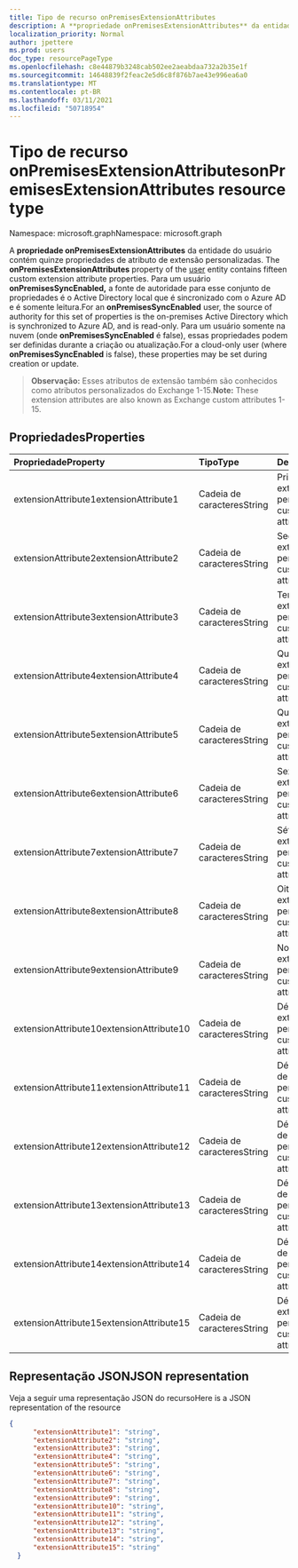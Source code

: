 ```yaml
---
title: Tipo de recurso onPremisesExtensionAttributes
description: A **propriedade onPremisesExtensionAttributes** da entidade do usuário contém quinze propriedades de atributo de extensão personalizadas. Para um usuário **onPremisesSyncEnabled,** esse conjunto de propriedades é mestre no Active Directory local e sincronizado com o Azure AD, e é somente leitura. Para um usuário somente na nuvem (onde **onPremisesSyncEnabled** é false), essas propriedades podem ser definidas durante a criação ou atualização.
localization_priority: Normal
author: jpettere
ms.prod: users
doc_type: resourcePageType
ms.openlocfilehash: c8e44879b3248cab502ee2aeabdaa732a2b35e1f
ms.sourcegitcommit: 14648839f2feac2e5d6c8f876b7ae43e996ea6a0
ms.translationtype: MT
ms.contentlocale: pt-BR
ms.lasthandoff: 03/11/2021
ms.locfileid: "50718954"
---
```

# <a name="onpremisesextensionattributes-resource-type"></a><span data-ttu-id="5756a-105">Tipo de recurso onPremisesExtensionAttributes</span><span class="sxs-lookup"><span data-stu-id="5756a-105">onPremisesExtensionAttributes resource type</span></span>

<span data-ttu-id="5756a-106">Namespace: microsoft.graph</span><span class="sxs-lookup"><span data-stu-id="5756a-106">Namespace: microsoft.graph</span></span>

<span data-ttu-id="5756a-107">A **propriedade onPremisesExtensionAttributes** da entidade do usuário contém quinze propriedades de atributo de extensão personalizadas. [](user.md)</span><span class="sxs-lookup"><span data-stu-id="5756a-107">The **onPremisesExtensionAttributes** property of the [user](user.md) entity contains fifteen custom extension attribute properties.</span></span> <span data-ttu-id="5756a-108">Para um usuário **onPremisesSyncEnabled,** a fonte de autoridade para esse conjunto de propriedades é o Active Directory local que é sincronizado com o Azure AD e é somente leitura.</span><span class="sxs-lookup"><span data-stu-id="5756a-108">For an **onPremisesSyncEnabled** user, the source of authority for this set of properties is the on-premises Active Directory which is synchronized to Azure AD, and is read-only.</span></span> <span data-ttu-id="5756a-109">Para um usuário somente na nuvem (onde **onPremisesSyncEnabled** é false), essas propriedades podem ser definidas durante a criação ou atualização.</span><span class="sxs-lookup"><span data-stu-id="5756a-109">For a cloud-only user (where **onPremisesSyncEnabled** is false), these properties may be set during creation or update.</span></span>

> <span data-ttu-id="5756a-110">**Observação:** Esses atributos de extensão também são conhecidos como atributos personalizados do Exchange 1-15.</span><span class="sxs-lookup"><span data-stu-id="5756a-110">**Note:** These extension attributes are also known as Exchange custom attributes 1-15.</span></span>

## <a name="properties"></a><span data-ttu-id="5756a-111">Propriedades</span><span class="sxs-lookup"><span data-stu-id="5756a-111">Properties</span></span>
| <span data-ttu-id="5756a-112">Propriedade</span><span class="sxs-lookup"><span data-stu-id="5756a-112">Property</span></span>     | <span data-ttu-id="5756a-113">Tipo</span><span class="sxs-lookup"><span data-stu-id="5756a-113">Type</span></span>   |<span data-ttu-id="5756a-114">Descrição</span><span class="sxs-lookup"><span data-stu-id="5756a-114">Description</span></span>|
|:---------------|:--------|:----------|
|<span data-ttu-id="5756a-115">extensionAttribute1</span><span class="sxs-lookup"><span data-stu-id="5756a-115">extensionAttribute1</span></span>|<span data-ttu-id="5756a-116">Cadeia de caracteres</span><span class="sxs-lookup"><span data-stu-id="5756a-116">String</span></span>| <span data-ttu-id="5756a-117">Primeiro atributo de extensão personalizável.</span><span class="sxs-lookup"><span data-stu-id="5756a-117">First customizable extension attribute.</span></span> |
|<span data-ttu-id="5756a-118">extensionAttribute2</span><span class="sxs-lookup"><span data-stu-id="5756a-118">extensionAttribute2</span></span>|<span data-ttu-id="5756a-119">Cadeia de caracteres</span><span class="sxs-lookup"><span data-stu-id="5756a-119">String</span></span>| <span data-ttu-id="5756a-120">Segundo atributo de extensão personalizável.</span><span class="sxs-lookup"><span data-stu-id="5756a-120">Second customizable extension attribute.</span></span> |
|<span data-ttu-id="5756a-121">extensionAttribute3</span><span class="sxs-lookup"><span data-stu-id="5756a-121">extensionAttribute3</span></span>|<span data-ttu-id="5756a-122">Cadeia de caracteres</span><span class="sxs-lookup"><span data-stu-id="5756a-122">String</span></span>| <span data-ttu-id="5756a-123">Terceiro atributo de extensão personalizável.</span><span class="sxs-lookup"><span data-stu-id="5756a-123">Third customizable extension attribute.</span></span> |
|<span data-ttu-id="5756a-124">extensionAttribute4</span><span class="sxs-lookup"><span data-stu-id="5756a-124">extensionAttribute4</span></span>|<span data-ttu-id="5756a-125">Cadeia de caracteres</span><span class="sxs-lookup"><span data-stu-id="5756a-125">String</span></span>| <span data-ttu-id="5756a-126">Quarto atributo de extensão personalizável.</span><span class="sxs-lookup"><span data-stu-id="5756a-126">Fourth customizable extension attribute.</span></span> |
|<span data-ttu-id="5756a-127">extensionAttribute5</span><span class="sxs-lookup"><span data-stu-id="5756a-127">extensionAttribute5</span></span>|<span data-ttu-id="5756a-128">Cadeia de caracteres</span><span class="sxs-lookup"><span data-stu-id="5756a-128">String</span></span>| <span data-ttu-id="5756a-129">Quinto atributo de extensão personalizável.</span><span class="sxs-lookup"><span data-stu-id="5756a-129">Fifth customizable extension attribute.</span></span> |
|<span data-ttu-id="5756a-130">extensionAttribute6</span><span class="sxs-lookup"><span data-stu-id="5756a-130">extensionAttribute6</span></span>|<span data-ttu-id="5756a-131">Cadeia de caracteres</span><span class="sxs-lookup"><span data-stu-id="5756a-131">String</span></span>| <span data-ttu-id="5756a-132">Sexto atributo de extensão personalizável.</span><span class="sxs-lookup"><span data-stu-id="5756a-132">Sixth customizable extension attribute.</span></span> |
|<span data-ttu-id="5756a-133">extensionAttribute7</span><span class="sxs-lookup"><span data-stu-id="5756a-133">extensionAttribute7</span></span>|<span data-ttu-id="5756a-134">Cadeia de caracteres</span><span class="sxs-lookup"><span data-stu-id="5756a-134">String</span></span>| <span data-ttu-id="5756a-135">Sétimo atributo de extensão personalizável.</span><span class="sxs-lookup"><span data-stu-id="5756a-135">Seventh customizable extension attribute.</span></span> |
|<span data-ttu-id="5756a-136">extensionAttribute8</span><span class="sxs-lookup"><span data-stu-id="5756a-136">extensionAttribute8</span></span>|<span data-ttu-id="5756a-137">Cadeia de caracteres</span><span class="sxs-lookup"><span data-stu-id="5756a-137">String</span></span>| <span data-ttu-id="5756a-138">Oitavo atributo de extensão personalizável.</span><span class="sxs-lookup"><span data-stu-id="5756a-138">Eighth customizable extension attribute.</span></span> |
|<span data-ttu-id="5756a-139">extensionAttribute9</span><span class="sxs-lookup"><span data-stu-id="5756a-139">extensionAttribute9</span></span>|<span data-ttu-id="5756a-140">Cadeia de caracteres</span><span class="sxs-lookup"><span data-stu-id="5756a-140">String</span></span>| <span data-ttu-id="5756a-141">Nono atributo de extensão personalizável.</span><span class="sxs-lookup"><span data-stu-id="5756a-141">Ninth customizable extension attribute.</span></span> |
|<span data-ttu-id="5756a-142">extensionAttribute10</span><span class="sxs-lookup"><span data-stu-id="5756a-142">extensionAttribute10</span></span>|<span data-ttu-id="5756a-143">Cadeia de caracteres</span><span class="sxs-lookup"><span data-stu-id="5756a-143">String</span></span>| <span data-ttu-id="5756a-144">Décimo atributo de extensão personalizável.</span><span class="sxs-lookup"><span data-stu-id="5756a-144">Tenth customizable extension attribute.</span></span> |
|<span data-ttu-id="5756a-145">extensionAttribute11</span><span class="sxs-lookup"><span data-stu-id="5756a-145">extensionAttribute11</span></span>|<span data-ttu-id="5756a-146">Cadeia de caracteres</span><span class="sxs-lookup"><span data-stu-id="5756a-146">String</span></span>| <span data-ttu-id="5756a-147">Décimo primeiro atributo de extensão personalizável.</span><span class="sxs-lookup"><span data-stu-id="5756a-147">Eleventh customizable extension attribute.</span></span> |
|<span data-ttu-id="5756a-148">extensionAttribute12</span><span class="sxs-lookup"><span data-stu-id="5756a-148">extensionAttribute12</span></span>|<span data-ttu-id="5756a-149">Cadeia de caracteres</span><span class="sxs-lookup"><span data-stu-id="5756a-149">String</span></span>| <span data-ttu-id="5756a-150">Décimo segundo atributo de extensão personalizável.</span><span class="sxs-lookup"><span data-stu-id="5756a-150">Twelfth customizable extension attribute.</span></span> |
|<span data-ttu-id="5756a-151">extensionAttribute13</span><span class="sxs-lookup"><span data-stu-id="5756a-151">extensionAttribute13</span></span>|<span data-ttu-id="5756a-152">Cadeia de caracteres</span><span class="sxs-lookup"><span data-stu-id="5756a-152">String</span></span>| <span data-ttu-id="5756a-153">Décimo terceiro atributo de extensão personalizável.</span><span class="sxs-lookup"><span data-stu-id="5756a-153">Thirteenth customizable extension attribute.</span></span> |
|<span data-ttu-id="5756a-154">extensionAttribute14</span><span class="sxs-lookup"><span data-stu-id="5756a-154">extensionAttribute14</span></span>|<span data-ttu-id="5756a-155">Cadeia de caracteres</span><span class="sxs-lookup"><span data-stu-id="5756a-155">String</span></span>| <span data-ttu-id="5756a-156">Décimo quarto atributo de extensão personalizável.</span><span class="sxs-lookup"><span data-stu-id="5756a-156">Fourteenth customizable extension attribute.</span></span> |
|<span data-ttu-id="5756a-157">extensionAttribute15</span><span class="sxs-lookup"><span data-stu-id="5756a-157">extensionAttribute15</span></span>|<span data-ttu-id="5756a-158">Cadeia de caracteres</span><span class="sxs-lookup"><span data-stu-id="5756a-158">String</span></span>| <span data-ttu-id="5756a-159">Décimo quinto atributo de extensão personalizável.</span><span class="sxs-lookup"><span data-stu-id="5756a-159">Fifteenth customizable extension attribute.</span></span> |

## <a name="json-representation"></a><span data-ttu-id="5756a-160">Representação JSON</span><span class="sxs-lookup"><span data-stu-id="5756a-160">JSON representation</span></span>

<span data-ttu-id="5756a-161">Veja a seguir uma representação JSON do recurso</span><span class="sxs-lookup"><span data-stu-id="5756a-161">Here is a JSON representation of the resource</span></span>

<!-- {
  "blockType": "resource",
  "optionalProperties": [

  ],
  "@odata.type": "microsoft.graph.onPremisesExtensionAttributes"
}-->


```json
{
      "extensionAttribute1": "string",
      "extensionAttribute2": "string",
      "extensionAttribute3": "string",
      "extensionAttribute4": "string",
      "extensionAttribute5": "string",
      "extensionAttribute6": "string",
      "extensionAttribute7": "string",
      "extensionAttribute8": "string",
      "extensionAttribute9": "string",
      "extensionAttribute10": "string",
      "extensionAttribute11": "string",
      "extensionAttribute12": "string",
      "extensionAttribute13": "string",
      "extensionAttribute14": "string",
      "extensionAttribute15": "string"
  }

```


<!-- uuid: 8fcb5dbc-d5aa-4681-8e31-b001d5168d79
2015-10-25 14:57:30 UTC -->
<!-- {
  "type": "#page.annotation",
  "description": "onPremisesExtensionAttributes resource",
  "keywords": "",
  "section": "documentation",
  "tocPath": ""
}-->

